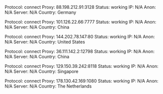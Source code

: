 Protocol: connect
Proxy: 88.198.212.91:3128
Status: working
IP: N/A
Anon: N/A
Server: N/A
Country: Germany

Protocol: connect
Proxy: 101.126.22.66:7777
Status: working
IP: N/A
Anon: N/A
Server: N/A
Country: China

Protocol: connect
Proxy: 144.202.78.147:80
Status: working
IP: N/A
Anon: N/A
Server: N/A
Country: United States

Protocol: connect
Proxy: 36.111.142.2:12798
Status: working
IP: N/A
Anon: N/A
Server: N/A
Country: China

Protocol: connect
Proxy: 129.150.39.242:8118
Status: working
IP: N/A
Anon: N/A
Server: N/A
Country: Singapore

Protocol: connect
Proxy: 178.130.42.169:1080
Status: working
IP: N/A
Anon: N/A
Server: N/A
Country: The Netherlands

